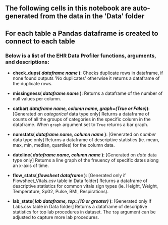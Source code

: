 ## The following cells in this notebook are auto-generated from the data in the 'Data' folder
## For each table a Pandas dataframe is created to connect to each table

### Below is a list of the EHR Data Profiler functions, arguments, and descriptions:

- **check_dups( *dataframe name* )**:  Checks duplicate rows in dataframe, if none found outputs 'No duplicates' otherwise it returns a dataframe of the duplicate rows.


- **missingness( *dataframe name* )**: Returns a dataframe of the number of null values per column.


- **catbar( *dataframe name, column name, graph=(True or False)*)**: \[Generated on *categorical* data type only\] Returns a dataframe of counts of all the groups of categories in the specific column in the dataframe. When `graph` argument set to `True` returns a bar graph.


- **numstats( *dataframe name, column name* )**: \[Generated on *number* data type only\] Returns a dataframe of descriptive statistics (ie. mean, max, min, median, quartiles) for the column data.


- **dateline( *dataframe name, column name* )**: \[Generated on *date* data type only\] Returns a line graph of the freuency of specific dates along an x-axis of time.


- **flow_stats( *flowsheet dataframe* )**: \[Generated only if Flowsheet_Vitals.csv table in Data folder\] Returns a dataframe of descriptive statistics for common vitals sign types (ie. Height, Weight, Temperature, Sp02, Pulse, BMI, Respirations).


- **lab_stats( *lab dataframe, top=(10 or greater)* )**: \[Generated only if Labs.csv table in Data folder\] Returns a dataframe of descriptive statistics for top lab procedures in dataset. The `top` argument can be adjusted to capture more lab procedures.